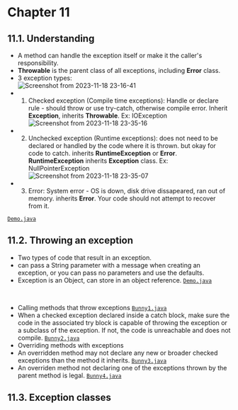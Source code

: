 # Chapter 11

## 11.1. Understanding
- A method can handle the exception itself or make it the caller's responsibility.
- **Throwable** is the parent class of all exceptions, including **Error** class. <br>
- 3 exception types:<br>
![Screenshot from 2023-11-18 23-16-41](https://github.com/vijanipiyawardana/OCP-17-Practice/assets/6631956/fa985b8b-4623-4fe3-a00f-ffb7c01cf753)<br>
- 1. Checked exception (Compile time exceptions): Handle or declare rule - should throw or use try-catch, otherwise compile error. Inherit **Exception**, inherits **Throwable**. Ex: IOException<br>
![Screenshot from 2023-11-18 23-35-16](https://github.com/vijanipiyawardana/OCP-17-Practice/assets/6631956/9b3e0101-2042-4e6a-a153-ed637a6c2831)<br>
- 2. Unchecked exception (Runtime exceptions): does not need to be declared or handled by the code where it is thrown. but okay for code to catch. inherits **RuntimeException** or **Error**. **RuntimeException** inherits **Exception** class. Ex: NullPointerException <br>
![Screenshot from 2023-11-18 23-35-07](https://github.com/vijanipiyawardana/OCP-17-Practice/assets/6631956/a5b28754-e21c-4ea4-bfe4-38219b6e780b)<br>
- 3. Error: System error - OS is down, disk drive dissapeared, ran out of memory. inherits **Error**. Your code should not attempt to recover from it.

[`Demo.java`](1_understanding_exceptions/Demo.java)

## 11.2. Throwing an exception
- Two types of code that result in an exception.
- can pass a String parameter with a message when creating an exception, or you can pass no parameters and use the defaults.
- Exception is an Object, can store in an object reference.
[`Demo.java`](2_throwing_an_exception/Demo.java)
<br>

- Calling methods that throw exceptions
[`Bunny1.java`](2_throwing_an_exception/Bunny1.java)
- When a checked exception declared inside a catch block, make sure the code in the associated try block is capable of throwing the exception or a subclass of the exception. If not, the code is unreachable and does not compile.
[`Bunny2.java`](2_throwing_an_exception/Bunny2.java)
- Overriding methods with exceptions
- An overridden method may not declare any new or broader checked exceptions than the method it inherits.
[`Bunny3.java`](2_throwing_an_exception/Bunny3.java)
- An overriden method not declaring one of the exceptions thrown by the parent method is legal.
[`Bunny4.java`](2_throwing_an_exception/Bunny4.java)

## 11.3. Exception classes
